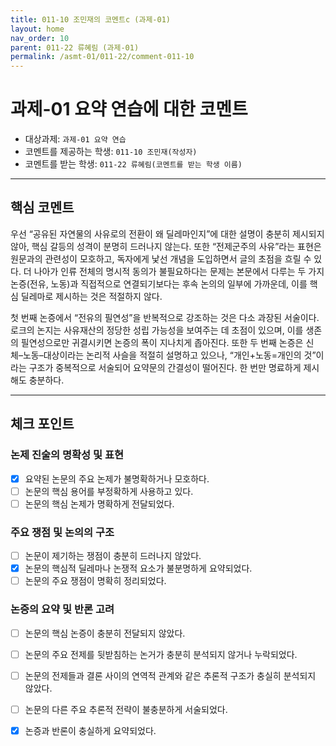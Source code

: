 ```yaml
---
title: 011-10 조민재의 코멘트c (과제-01) 
layout: home
nav_order: 10
parent: 011-22 류혜림 (과제-01)
permalink: /asmt-01/011-22/comment-011-10
---
```


# 과제-01 요약 연습에 대한 코멘트

- 대상과제: `과제-01 요약 연습`
- 코멘트를 제공하는 학생: `011-10 조민재(작성자)` 
- 코멘트를 받는 학생: `011-22 류혜림(코멘트를 받는 학생 이름)` 

---

## 핵심 코멘트

우선 “공유된 자연물의 사유로의 전환이 왜 딜레마인지”에 대한 설명이 충분히 제시되지 않아, 핵심 갈등의 성격이 분명히 드러나지 않는다. 또한 “전제군주의 사유”라는 표현은 원문과의 관련성이 모호하고, 독자에게 낯선 개념을 도입하면서 글의 초점을 흐릴 수 있다. 더 나아가 인류 전체의 명시적 동의가 불필요하다는 문제는 본문에서 다루는 두 가지 논증(전유, 노동)과 직접적으로 연결되기보다는 후속 논의의 일부에 가까운데, 이를 핵심 딜레마로 제시하는 것은 적절하지 않다.

첫 번째 논증에서 “전유의 필연성”을 반복적으로 강조하는 것은 다소 과장된 서술이다. 로크의 논지는 사유재산의 정당한 성립 가능성을 보여주는 데 초점이 있으며, 이를 생존의 필연성으로만 귀결시키면 논증의 폭이 지나치게 좁아진다. 또한 두 번째 논증은 신체–노동–대상이라는 논리적 사슬을 적절히 설명하고 있으나, “개인+노동=개인의 것”이라는 구조가 중복적으로 서술되어 요약문의 간결성이 떨어진다. 한 번만 명료하게 제시해도 충분하다.

---

## 체크 포인트

### 논제 진술의 명확성 및 표현  
- [x] 요약된 논문의 주요 논제가 불명확하거나 모호하다.  
- [ ] 논문의 핵심 용어를 부정확하게 사용하고 있다.  
- [ ] 논문의 핵심 논제가 명확하게 전달되었다.  

### 주요 쟁점 및 논의의 구조  
- [ ] 논문이 제기하는 쟁점이 충분히 드러나지 않았다.  
- [x] 논문의 핵심적 딜레마나 논쟁적 요소가 불분명하게 요약되었다.  
- [ ] 논문의 주요 쟁점이 명확히 정리되었다.  

### 논증의 요약 및 반론 고려  
- [ ] 논문의 핵심 논증이 충분히 전달되지 않았다.  
- [ ] 논문의 주요 전제를 뒷받침하는 논거가 충분히 분석되지 않거나 누락되었다.  
- [ ] 논문의 전제들과 결론 사이의 연역적 관계와 같은 추론적 구조가 충실히 분석되지 않았다.  
- [ ] 논문의 다른 주요 추론적 전략이 불충분하게 서술되었다.
- [x] 논증과 반론이 충실하게 요약되었다. 





